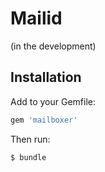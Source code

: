 <h1>Mailid</h1> (in the development)

<h2>Installation</h2>
Add to your Gemfile:

```ruby
gem 'mailboxer'
```

Then run:

```ruby
$ bundle
```
